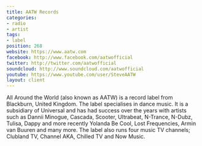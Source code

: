 ```yaml
---
title: AATW Records
categories:
- radio
- artist
tags:
- label
position: 268
website: https://www.aatw.com
facebook: http://www.facebook.com/aatwofficial
twitter: http://twitter.com/aatwofficial
soundcloud: http://www.soundcloud.com/aatwofficial
youtube: https://www.youtube.com/user/SteveAATW
layout: client
---
```


All Around the World (also known as AATW) is a record label from Blackburn, United Kingdom. The label specialises in dance music. It is a subsidiary of Universal and has had success over the years with artists such as Dannii Minogue, Cascada, Scooter, Ultrabeat, N-Trance, N-Dubz, Tulisa, Dappy and more recently Yolanda Be Cool, Lost Frequencies, Armin van Buuren and many more. The label also runs four music TV channels; Clubland TV, Channel AKA, Chilled TV and Now Music.